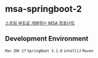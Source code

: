 # msa-springboot-2

[스프링 부트로 개발하는 MSA 컴포넌트](https://www.yes24.com/Product/Goods/115306377)

## Development Environment
`Mac` `JDK 17` `SpringBoot 3.1.0` `intelliJ` `Maven`
